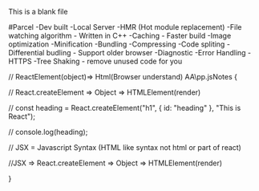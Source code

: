 This is a blank file

#Parcel
-Dev built
-Local Server
-HMR (Hot module replacement)
-File watching algorithm - Written in C++
-Caching - Faster build
-Image optimization
-Minification
-Bundling
-Compressing
-Code spliting
-Differential budling - Support older browser
-Diagnostic
-Error Handling
-HTTPS
-Tree Shaking - remove unused code for you

// ReactElement(object)=> Html(Browser understand)
AA\pp.jsNotes
{

// React.createElement => Object => HTMLElement(render)

// const heading = React.createElement("h1", { id: "heading" }, "This is React");

// console.log(heading);

// JSX = Javascript Syntax (HTML like syntax not html or part of react)

//JSX => React.createElement => Object => HTMLElement(render)

}
